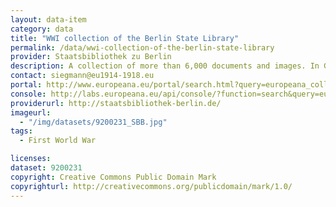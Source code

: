 ```yaml
---
layout: data-item
category: data
title: "WWI collection of the Berlin State Library"
permalink: /data/wwi-collection-of-the-berlin-state-library
provider: Staatsbibliothek zu Berlin
description: A collection of more than 6,000 documents and images. In German. 
contact: siegmann@eu1914-1918.eu
portal: http://www.europeana.eu/portal/search.html?query=europeana_collectionName%3A9200231*&rows=12
console: http://labs.europeana.eu/api/console/?function=search&query=europeana_collectionName%3A9200231*&rows=12
providerurl: http://staatsbibliothek-berlin.de/
imageurl:
  - "/img/datasets/9200231_SBB.jpg"
tags:
  - First World War

licenses:
dataset: 9200231
copyright: Creative Commons Public Domain Mark
copyrighturl: http://creativecommons.org/publicdomain/mark/1.0/
---
```

